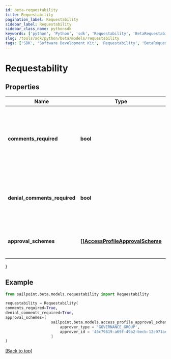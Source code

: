 ```yaml
---
id: beta-requestability
title: Requestability
pagination_label: Requestability
sidebar_label: Requestability
sidebar_class_name: pythonsdk
keywords: ['python', 'Python', 'sdk', 'Requestability', 'BetaRequestability'] 
slug: /tools/sdk/python/beta/models/requestability
tags: ['SDK', 'Software Development Kit', 'Requestability', 'BetaRequestability']
---
```


# Requestability


## Properties

Name | Type | Description | Notes
------------ | ------------- | ------------- | -------------
**comments_required** | **bool** | Whether the requester of the containing object must provide comments justifying the request | [optional] [default to False]
**denial_comments_required** | **bool** | Whether an approver must provide comments when denying the request | [optional] [default to False]
**approval_schemes** | [**[]AccessProfileApprovalScheme**](access-profile-approval-scheme) | List describing the steps in approving the request | [optional] 
}

## Example

```python
from sailpoint.beta.models.requestability import Requestability

requestability = Requestability(
comments_required=True,
denial_comments_required=True,
approval_schemes=[
                    sailpoint.beta.models.access_profile_approval_scheme.AccessProfileApprovalScheme(
                        approver_type = 'GOVERNANCE_GROUP', 
                        approver_id = '46c79819-a69f-49a2-becb-12c971ae66c6', )
                    ]
)

```
[[Back to top]](#) 

